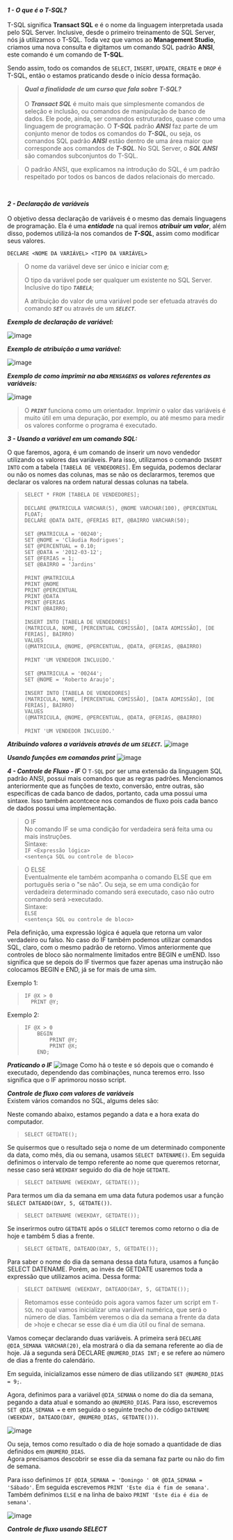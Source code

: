 ***1 - O que é o T-SQL?***
<br><br>
T-SQL significa **Transact SQL** e é o nome da linguagem interpretada usada pelo SQL Server. Inclusive, desde o primeiro treinamento de SQL Server, nós já utilizamos o 
T-SQL. Toda vez que vamos ao **Management Studio**, criamos uma nova consulta e digitamos um comando SQL padrão **ANSI**, este comando é um comando de **T-SQL**.

Sendo assim, todo os comandos de `SELECT`, `INSERT`, `UPDATE`, `CREATE` e `DROP` é T-SQL, então o estamos praticando desde o início dessa formação.

> ***Qual a finalidade de um curso que fala sobre T-SQL?***
> <br>
> <br>
>O ***Transact SQL*** é muito mais que simplesmente comandos de seleção e inclusão, ou comandos de manipulação de banco de dados. Ele pode, ainda, ser comandos estruturados,
>quase como uma linguagem de programação.
O ***T-SQL*** padrão ***ANSI*** faz parte de um conjunto menor de todos os comandos do ***T-SQL***, ou seja, os comandos SQL padrão
>***ANSI*** estão dentro de uma área maior que corresponde aos comandos de ***T-SQL***. No SQL Server, o ***SQL ANSI*** são comandos subconjuntos do T-SQL.

>O padrão ANSI, que explicamos na introdução do SQL, é um padrão respeitado por todos os bancos de dados relacionais do mercado.

<br>

***2 - Declaração de variáveis***
<br><br>
O objetivo dessa declaração de variáveis é o mesmo das demais linguagens de programação. Ela é uma ***entidade*** na qual iremos ***atribuir um valor***, além disso, podemos utilizá-la nos comandos de ***T-SQL***, assim como modificar seus valores.

`DECLARE <NOME DA VARIÁVEL> <TIPO DA VARIÁVEL>`

> O nome da variável deve ser único e iniciar com ***`@`***;
>
> O tipo da variável pode ser qualquer um existente no SQL Server. Inclusive do tipo ***`TABELA`***;
>
> A atribuição do valor de uma variável pode ser efetuada através do comando ***`SET`*** ou através de um ***`SELECT`***.

***Exemplo de declaração de variável:***

![image](https://github.com/luisacoutinho06/curso_banco_de_dados_SQL_TSQL/assets/104804096/65d4532d-2c0c-42de-8653-4352b2495874)

***Exemplo de atribuição a uma variável:***

![image](https://github.com/user-attachments/assets/12bf694d-65bd-4b36-a4fc-7126b32058dd)

***Exemplo de como imprimir na aba ***`MENSAGENS`*** os valores referentes as variáveis:***

![image](https://github.com/user-attachments/assets/138c8877-835b-418a-bcf9-d67829cd6f1a)

> O ***`PRINT`*** funciona como um orientador. Imprimir o valor das variáveis é muito útil em uma depuração, por exemplo, ou até mesmo para medir os valores conforme o programa é executado.

***3 - Usando a variável em um comando SQL:***

O que faremos, agora, é um comando de inserir um novo vendedor utilizando os valores das variáveis. Para isso, utilizamos o comando `INSERT INTO` com a tabela `[TABELA DE VENDEDORES]`. Em seguida, podemos declarar ou não os nomes das colunas, mas se não os declararmos, teremos que declarar os valores na ordem natural dessas colunas na tabela.
<br>

>`SELECT * FROM [TABELA DE VENDEDORES];`<br>
><br>
>`DECLARE @MATRICULA VARCHAR(5), @NOME VARCHAR(100), @PERCENTUAL FLOAT;`<br>
>`DECLARE @DATA DATE, @FERIAS BIT, @BAIRRO VARCHAR(50);`<br>
><br>
>`SET @MATRICULA = '00240';`<br>
>`SET @NOME = 'Cláudia Rodrigues';`<br>
>`SET @PERCENTUAL = 0.10;`<br>
>`SET @DATA = '2012-03-12';`<br>
>`SET @FERIAS = 1;`<br>
>`SET @BAIRRO = 'Jardins'`<br>
><br>
>`PRINT @MATRICULA`<br>
>`PRINT @NOME`<br>
>`PRINT @PERCENTUAL`<br>
>`PRINT @DATA`<br>
>`PRINT @FERIAS`<br>
>`PRINT @BAIRRO;`<br>
><br>
>`INSERT INTO [TABELA DE VENDEDORES]`<br>
>`(MATRICULA, NOME, [PERCENTUAL COMISSÃO], [DATA ADMISSÃO], [DE FERIAS], BAIRRO)`<br>
>`VALUES`<br>
>`(@MATRICULA, @NOME, @PERCENTUAL, @DATA, @FERIAS, @BAIRRO)`<br>
><br>
>`PRINT 'UM VENDEDOR INCLUíDO.'`<br>
><br>
>`SET @MATRICULA = '00244';`<br>
>`SET @NOME = 'Roberto Araujo';`<br>
><br>
>`INSERT INTO [TABELA DE VENDEDORES]`<br>
>`(MATRICULA, NOME, [PERCENTUAL COMISSÃO], [DATA ADMISSÃO], [DE FERIAS], BAIRRO)`<br>
>`VALUES`<br>
>`(@MATRICULA, @NOME, @PERCENTUAL, @DATA, @FERIAS, @BAIRRO)`<br>
><br>
>`PRINT 'UM VENDEDOR INCLUíDO.'`<br>

***Atribuindo valores a variáveis através de um `SELECT`.***
![image](https://github.com/user-attachments/assets/fa6e8ca7-8709-46ed-b739-72f3d1076f73)


***Usando funções em comandos print***
![image](https://github.com/user-attachments/assets/d66e7ebe-72f7-40ff-ac03-0382dc123ee0)


***4 - Controle de Fluxo - IF***
O `T-SQL` por ser uma extensão da linguagem SQL padrão ANSI, possui mais comandos que as regras padrões. Mencionamos anteriormente que as funções de texto, conversão, entre outras, são específicas de cada banco de dados, portanto, cada uma possui uma sintaxe. Isso também acontcece nos comandos de fluxo pois cada banco de dados possui uma implementação.

>O IF<br>
>No comando IF se uma condição for verdadeira será feita uma ou mais instruções.<br>
>Sintaxe:<br>
>`IF <Expressão lógica>`<br>
>`<sentença SQL ou controle de bloco>`<br>

>O ELSE<br>
>Eventualmente ele também acompanha o comando ELSE que em português seria o "se não". Ou seja, se em uma condição for verdadeira determinado comando será executado, caso não outro comando será >executado.<br>
>Sintaxe:<br>
>`ELSE`<br>
>`<sentença SQL ou controle de bloco>`<br>

Pela definição, uma expressão lógica é aquela que retorna um valor verdadeiro ou falso. No caso do IF também podemos utilizar comandos SQL, claro, com o mesmo padrão de retorno.
Vimos anteriormente que controles de bloco são normalmente limitados entre BEGIN e umEND. Isso significa que se depois do IF tivermos que fazer apenas uma instrução não colocamos BEGIN e END, já se for mais de uma sim.

Exemplo 1:
>`IF @X > 0`<br>
>`  PRINT @Y;`<br>

Exemplo 2:
>`IF @X > 0`<br>
>`    BEGIN`<br>
>`        PRINT @Y;`<br>
>`        PRINT @X;`<br>
>`    END;`<br>


***Praticando o IF***
![image](https://github.com/user-attachments/assets/57fd8e5f-9250-4425-96e2-490d8364e92e)
Como há o teste e só depois que o comando é executado, dependendo das combinações, nunca teremos erro. Isso significa que o IF aprimorou nosso script.

***Controle de fluxo com valores de variáveis***<br>
Existem vários comandos no SQL, algums deles são:

Neste comando abaixo, estamos pegando a data e a hora exata do computador.
>`SELECT GETDATE();`

Se quisermos que o resultado seja o nome de um determinado componente da data, como mês, dia ou semana, usamos `SELECT DATENAME()`. Em seguida definimos o intervalo de tempo referente ao nome que queremos retornar, nesse caso será `WEEKDAY` seguido do dia de hoje `GETDATE`.
>`SELECT DATENAME (WEEKDAY, GETDATE());`

Para termos um dia da semana em uma data futura podemos usar a função `SELECT DATEADD(DAY, 5, GETDATE())`.
>`SELECT DATENAME (WEEKDAY, GETDATE());`

Se inserirmos outro `GETDATE` após o `SELECT` teremos como retorno o dia de hoje e também 5 dias a frente.
>`SELECT GETDATE, DATEADD(DAY, 5, GETDATE());`

Para saber o nome do dia da semana dessa data futura, usamos a função SELECT DATENAME. Porém, ao invés de GETDATE usaremos toda a expressão que utilizamos acima. Dessa forma:
>`SELECT DATENAME (WEEKDAY, DATEADD(DAY, 5, GETDATE());`

>Retomamos esse conteúdo pois agora vamos fazer um script em `T-SQL` no qual vamos inicializar uma variável numérica, que será o número de dias. Também veremos o dia da semana a frente da data de >hoje e checar se esse dia é um dia útil ou final de semana.<br>

Vamos começar declarando duas variáveis. A primeira será `DECLARE @DIA_SEMANA VARCHAR(20)`, ela mostrará o dia da semana referente ao dia de hoje. Já a segunda será DECLARE `@NUMERO_DIAS INT;` e   se refere ao número de dias a frente do calendário.<br>

Em seguida, inicializamos esse número de dias utilizando `SET @NUMERO_DIAS = 9;`.<br>

Agora, definimos para a variável `@DIA_SEMANA` o nome do dia da semana, pegando a data atual e somando ao `@NUMERO_DIAS`. Para isso, escrevemos `SET @DIA_SEMANA =` e em seguida o seguinte trecho de código `DATENAME (WEEKDAY, DATEADD(DAY, @NUMERO_DIAS, GETDATE()))`.<br>

![image](https://github.com/user-attachments/assets/4aad4404-77c5-4511-ae5c-06da75b9d76a)

Ou seja, temos como resultado o dia de hoje somado a quantidade de dias definidos em `@NUMERO_DIAS`.<br>
Agora precisamos descobrir se esse dia da semana faz parte ou não do fim de semana.<br>

Para isso definimos `IF @DIA_SEMANA = 'Domingo ' OR @DIA_SEMANA = 'Sábado'`. Em seguida escrevemos `PRINT 'Este dia é fim de semana'`.<br>
Também definimos `ELSE` e na linha de baixo `PRINT 'Este dia é dia de semana'`.<br>

![image](https://github.com/user-attachments/assets/4e6ce832-c9a9-4a01-950d-431ce56d9feb)

***Controle de fluxo usando SELECT***<br>
